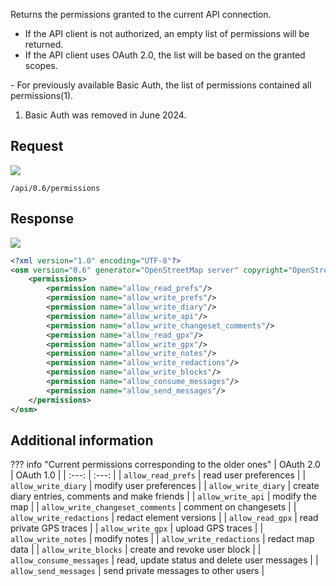 Returns the permissions granted to the current API connection.

- If the API client is not authorized, an empty list of permissions will be returned.
- If the API client uses OAuth 2.0, the list will be based on the granted scopes.
<div class="annotate" markdown>
- For previously available Basic Auth, the list of permissions contained all permissions(1).
</div>

1. Basic Auth was removed in June 2024.

## Request

![](https://img.shields.io/badge/GET-green)

```
/api/0.6/permissions
```

## Response

![](https://img.shields.io/badge/Response-200%20OK-brightgreen)

``` xml linenums="1" hl_lines="3-16"
<?xml version="1.0" encoding="UTF-8"?>
<osm version="0.6" generator="OpenStreetMap server" copyright="OpenStreetMap and contributors" attribution="http://www.openstreetmap.org/copyright" license="http://opendatacommons.org/licenses/odbl/1-0/">
    <permissions>
        <permission name="allow_read_prefs"/>
        <permission name="allow_write_prefs"/>
        <permission name="allow_write_diary"/>
        <permission name="allow_write_api"/>
        <permission name="allow_write_changeset_comments"/>
        <permission name="allow_read_gpx"/>
        <permission name="allow_write_gpx"/>
        <permission name="allow_write_notes"/>
        <permission name="allow_write_redactions"/>
        <permission name="allow_write_blocks"/>
        <permission name="allow_consume_messages"/>
        <permission name="allow_send_messages"/>
    </permissions>
</osm>
```
## Additional information

??? info "Current permissions corresponding to the older ones"
    | OAuth 2.0 | OAuth 1.0 |
    | :---: | :---: |
    | `allow_read_prefs` | read user preferences |
    | `allow_write_diary` | modify user preferences |
    | `allow_write_diary` | create diary entries, comments and make friends |
    | `allow_write_api` | modify the map |
    | `allow_write_changeset_comments` | comment on changesets |
    | `allow_write_redactions` | redact element versions |
    | `allow_read_gpx` | read private GPS traces |
    | `allow_write_gpx` | upload GPS traces |
    | `allow_write_notes` | modify notes |
    | `allow_write_redactions` | redact map data |
    | `allow_write_blocks` | create and revoke user block |
    | `allow_consume_messages` | read, update status and delete user messages |
    | `allow_send_messages` | send private messages to other users |